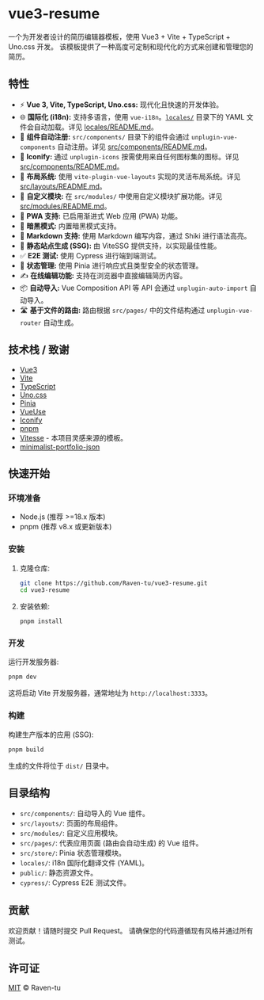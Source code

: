 # vue3-resume

一个为开发者设计的简历编辑器模板，使用 Vue3 + Vite + TypeScript + Uno.css 开发。
该模板提供了一种高度可定制和现代化的方式来创建和管理您的简历。

## 特性

- ⚡️ **Vue 3, Vite, TypeScript, Uno.css:** 现代化且快速的开发体验。
- 🌐 **国际化 (i18n):** 支持多语言，使用 `vue-i18n`。[`locales/`](locales/) 目录下的 YAML 文件会自动加载。详见 [locales/README.md](locales/README.md)。
- 🧩 **组件自动注册:** `src/components/` 目录下的组件会通过 `unplugin-vue-components` 自动注册。详见 [src/components/README.md](src/components/README.md)。
- 🎨 **Iconify:** 通过 `unplugin-icons` 按需使用来自任何图标集的图标。详见 [src/components/README.md](src/components/README.md)。
- 📐 **布局系统:** 使用 `vite-plugin-vue-layouts` 实现的灵活布局系统。详见 [src/layouts/README.md](src/layouts/README.md)。
- 🧱 **自定义模块:** 在 `src/modules/` 中使用自定义模块扩展功能。详见 [src/modules/README.md](src/modules/README.md)。
- 📱 **PWA 支持:** 已启用渐进式 Web 应用 (PWA) 功能。
- 🌙 **暗黑模式:** 内置暗黑模式支持。
- 📝 **Markdown 支持:** 使用 Markdown 编写内容，通过 Shiki 进行语法高亮。
- 🚀 **静态站点生成 (SSG):** 由 ViteSSG 提供支持，以实现最佳性能。
- ✅ **E2E 测试:** 使用 Cypress 进行端到端测试。
- 🍍 **状态管理:** 使用 Pinia 进行响应式且类型安全的状态管理。
- ✍️ **在线编辑功能:** 支持在浏览器中直接编辑简历内容。
- 📦 **自动导入:** Vue Composition API 等 API 会通过 `unplugin-auto-import` 自动导入。
- 🛣️ **基于文件的路由:** 路由根据 `src/pages/` 中的文件结构通过 `unplugin-vue-router` 自动生成。

## 技术栈 / 致谢

- [Vue3](https://v3.cn.vuejs.org/)
- [Vite](https://vitejs.dev/)
- [TypeScript](https://www.typescriptlang.org/)
- [Uno.css](https://unocss.dev/)
- [Pinia](https://pinia.vuejs.org/)
- [VueUse](https://vueuse.org/)
- [Iconify](https://iconify.design/)
- [pnpm](https://pnpm.io/)
- [Vitesse](https://github.com/antfu/vitesse) - 本项目灵感来源的模板。
- [minimalist-portfolio-json](https://github.com/midudev/minimalist-portfolio-json)

## 快速开始

### 环境准备

- Node.js (推荐 >=18.x 版本)
- pnpm (推荐 v8.x 或更新版本)

### 安装

1. 克隆仓库:
   ```bash
   git clone https://github.com/Raven-tu/vue3-resume.git
   cd vue3-resume
   ```
2. 安装依赖:
   ```bash
   pnpm install
   ```

### 开发

运行开发服务器:

```bash
pnpm dev
```

这将启动 Vite 开发服务器，通常地址为 `http://localhost:3333`。

### 构建

构建生产版本的应用 (SSG):

```bash
pnpm build
```

生成的文件将位于 `dist/` 目录中。

## 目录结构

- `src/components/`: 自动导入的 Vue 组件。
- `src/layouts/`: 页面的布局组件。
- `src/modules/`: 自定义应用模块。
- `src/pages/`: 代表应用页面 (路由会自动生成) 的 Vue 组件。
- `src/store/`: Pinia 状态管理模块。
- `locales/`: i18n 国际化翻译文件 (YAML)。
- `public/`: 静态资源文件。
- `cypress/`: Cypress E2E 测试文件。

## 贡献

欢迎贡献！请随时提交 Pull Request。
请确保您的代码遵循现有风格并通过所有测试。

## 许可证

[MIT](LICENSE) © Raven-tu
